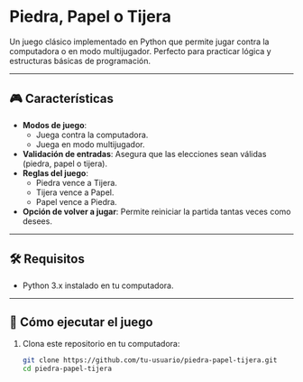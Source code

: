 # Piedra, Papel o Tijera

Un juego clásico implementado en Python que permite jugar contra la computadora o en modo multijugador. Perfecto para practicar lógica y estructuras básicas de programación.

---

## 🎮 Características

- **Modos de juego**:
  - Juega contra la computadora.
  - Juega en modo multijugador.
- **Validación de entradas**: Asegura que las elecciones sean válidas (piedra, papel o tijera).
- **Reglas del juego**:
  - Piedra vence a Tijera.
  - Tijera vence a Papel.
  - Papel vence a Piedra.
- **Opción de volver a jugar**: Permite reiniciar la partida tantas veces como desees.

---

## 🛠️ Requisitos

- Python 3.x instalado en tu computadora.

---

## 🚀 Cómo ejecutar el juego

1. Clona este repositorio en tu computadora:
   ```bash
   git clone https://github.com/tu-usuario/piedra-papel-tijera.git
   cd piedra-papel-tijera
